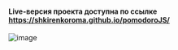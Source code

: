 #### Live-версия проекта доступна по ссылке https://shkirenkoroma.github.io/pomodoroJS/
![image](https://github.com/Shkirenkoroma/pomodoroJS/assets/61347452/ed415583-4082-46c4-b238-eadba06ed89c)


